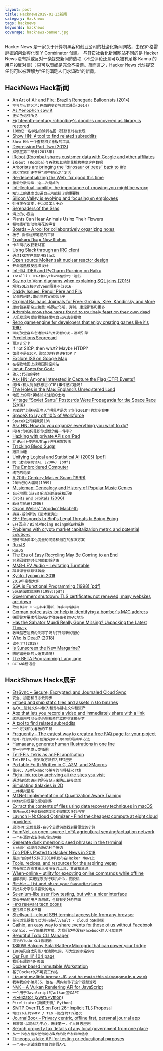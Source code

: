 ```yaml
---
layout: post
title: Hacknews2019-01-13新闻
category: Hacknews
tags: hacknews
keywords: hacknews
coverage: hacknews-banner.jpg
---
```


Hacker News 是一家关于计算机黑客和创业公司的社会化新闻网站，由保罗·格雷厄姆的创业孵化器 Y Combinator 创建。
与其它社会化新闻网站不同的是 Hacker News 没有踩或反对一条提交新闻的选项（不过评论还是可以被有足够 Karma 的用户投反对票）；只可以赞或是完全不投票。简而言之，Hacker News 允许提交任何可以被理解为“任何满足人们求知欲”的新闻。

## HackNews Hack新闻


- [An Art of Air and Fire: Brazil’s Renegade Balloonists (2014)](http://theappendix.net/issues/2014/10/an-art-of-air-and-fire-brazils-renegade-balloonists)
- `空气与火的艺术:巴西的变节气球驾驶员(2014)`
- [As Xenophon saw it](https://aeon.co/essays/the-ancient-greek-rebel-leader-who-saw-socrates-solo-dancing)
- `正如色诺芬所见`
- [Eighteenth-century schoolboy&#39;s doodles uncovered as library is restored](https://www.theguardian.com/books/2018/nov/20/eighteenth-century-schoolboys-doodles-uncovered-as-library-is-restored)
- `18世纪一名学生的涂鸦在图书馆修复时被发现`
- [Show HN: A tool to find related subreddits](https://anvaka.github.io/sayit/?query=linux)
- `Show HN:一个查找相关看板的工具`
- [Depression Part Two (2013)](http://hyperboleandahalf.blogspot.com/2013/05/depression-part-two.html)
- `抑郁症第二部分(2013年)`
- [iRobot (Roomba) shares customer data with Google and other affiliates](https://webapi.irobot.com//Legal/Documents/North-America/United-States/Legal-Documents/Privacy-Policy.aspx?sc_lang=en#2)
- `iRobot (Roomba)与谷歌和其他附属机构共享客户数据`
- [Arborists are bringing the “dinosaur of trees” back to life](https://qz.com/1519250/arborists-are-bringing-the-dinosaur-of-trees-back-to-life/)
- `树木学家们正在把“树中的恐龙”复活`
- [Re-decentralizing the Web, for good this time](https://ruben.verborgh.org/articles/redecentralizing-the-web/)
- `重新分散网络，这一次是好的`
- [Intellectual humility: the importance of knowing you might be wrong](https://www.vox.com/science-and-health/2019/1/4/17989224/intellectual-humility-explained-psychology-replication)
- `知识上的谦虚:知道自己可能错了的重要性`
- [Silicon Valley is evolving and focusing on employees](https://www.nationalgeographic.com/magazine/2019/02/silicon-valley-evolving-focusing-employees/)
- `硅谷正在演变，并以员工为中心`
- [Serenaders of the Seas](https://www.nytimes.com/2019/01/07/science/whales-songs-acoustics.html)
- `海上的小夜曲`
- [Plants Can Hear Animals Using Their Flowers](https://www.theatlantic.com/article/579964/)
- `植物能听到动物用花的声音`
- [Boards – A tool for collaboratively organizing notes](https://github.com/thenativeweb/wolkenkit-boards)
- `板子-协作组织笔记的工具`
- [Truckers Reap New Riches](https://www.bloomberg.com/news/articles/2019-01-09/big-and-bulky-e-commerce-opens-new-road-to-riches-for-truckers)
- `卡车司机收获新财富`
- [Using Slack through an IRC client](https://www.eduardobautista.com/slack-through-irc/)
- `通过IRC客户端使用Slack`
- [Open source Molten salt nuclear reactor design](https://github.com/transatomic/reactor/)
- `开源熔盐核反应堆设计`
- [IntelliJ IDEA and PyCharm Running on Haiku](https://discuss.haiku-os.org/t/java-python-ide-packages/8101)
- `IntelliJ IDEA和PyCharm在俳句上运行`
- [Say no to Venn diagrams when explaining SQL joins (2016)](https://blog.jooq.org/2016/07/05/say-no-to-venn-diagrams-when-explaining-joins/)
- `解释SQL连接时对Venn图说不(2016)`
- [Daddy Issues: Renoir Père and Fils](https://www.theparisreview.org/blog/2019/01/10/daddy-issues-renoir-pere-and-fils/)
- `父亲的问题:雷诺阿的父亲和儿子`
- [Original Bauhaus Journals for Free: Gropius, Klee, Kandinsky and More](http://www.openculture.com/2015/10/download-original-bauhaus-books-journals-for-free.html)
- `原始包豪斯杂志免费:格罗皮乌斯，克利，康定斯基和更多`
- [Adorable snowshoe hares found to routinely feast on their own dead](https://nationalpost.com/news/canada/adorable-snowshoe-hares-found-to-routinely-feast-on-their-own-dead-study)
- `人们发现可爱的雪兔经常吃自己死去的猎物`
- [Retro game engine for developers that enjoy creating games like it&#39;s 1997](https://github.com/klaussilveira/qengine)
- `面向那些喜欢创造游戏的开发者的复古游戏引擎`
- [Predictions Scorecard](http://rodneybrooks.com/predictions-scorecard-2019-january-01/)
- `预测计分卡`
- [If not SICP, then what? Maybe HTDP?](http://stevenrosenberg.net/blog/programming/lisp/2018_0226_if_not_sicp_then_what)
- `如果不是SICP，那又怎样?也许HTDP ?`
- [Explore ISS on Google Map](https://www.google.com/maps/@29.5602853,-95.0853914,2a,75y,212.04h,90t/data=!3m7!1e1!3m5!1szChzPIAn4RIAAAQvxgbyEg!2e0!3e5!7i10000!8i5000?shorturl=1)
- `在谷歌地图上探索国际空间站`
- [Input: Fonts for Code](http://input.fontbureau.com/preview/?size=14&amp;language=python&amp;theme=solarized-dark&amp;family=InputSans&amp;width=300&amp;weight=300&amp;line-height=1.2&amp;a=0&amp;g=0&amp;i=0&amp;l=0&amp;zero=0&amp;asterisk=0&amp;braces=0&amp;preset=default&amp;customize=please)
- `输入:代码的字体`
- [Ask HN: Anyone Interested in Capture the Flag (CTF) Events?](item?id=18890933)
- `问HN:有人对捕获标志(CTF)事件感兴趣吗?`
- [The Holes in the Map: England’s Unregistered Land](https://whoownsengland.org/2019/01/11/the-holes-in-the-map-englands-unregistered-land/)
- `地图上的洞:英格兰未注册的土地`
- [Vintage “Soviet Santa” Postcards Were Propaganda for the Space Race (2018)](https://hyperallergic.com/476788/vintage-soviet-santa-postcards-were-propaganda-for-the-space-race/)
- `老式的“苏联圣诞老人”明信片是为了宣传2018年的太空竞赛`
- [SpaceX to lay off 10% of Workforce](https://www.latimes.com/business/la-fi-spacex-layoffs-20190111-story.html)
- `SpaceX公司将裁员10%`
- [Ask HN: How do you organize everything you want to do?](item?id=18891069)
- `问HN:你如何组织你想做的每一件事?`
- [Hacking with private APIs on iPad](https://rambo.codes/ios/2019/01/11/hacking-with-private-apis-on-ipad.html)
- `在iPad上使用私有api进行黑客攻击`
- [Tracking Blood Sugar](https://eric.jain.name/2018/11/25/tracking-blood-sugar/)
- `跟踪血糖`
- [Unifying Logical and Statistical AI (2006) [pdf]](https://homes.cs.washington.edu/~pedrod/papers/aaai06c.pdf)
- `统一逻辑与统计AI (2006) [pdf]`
- [The Embroidered Computer](http://www.ireneposch.net/the-embroidered-computer/)
- `绣花的电脑`
- [A 20th-Century Master Scam (1999)](https://www.nytimes.com/1999/07/18/magazine/a-20th-century-master-scam.html)
- `20世纪的大骗局(1999)`
- [Musicmap: Genealogy and History of Popular Music Genres](https://musicmap.info/)
- `音乐地图:流行音乐流派的谱系和历史`
- [Orbits and orbitals (2006)](http://www.chemguide.co.uk/atoms/properties/orbitsorbitals.html)
- `轨道与轨道(2006)`
- [Orson Welles’ ‘Voodoo’ Macbeth](https://dangerousminds.net/comments/orson_welles_voodoo_macbeth_on_film)
- `奥森·威尔斯的《巫术麦克白`
- [EFF Responds to Bird&#39;s Legal Threats to Boing Boing](https://boingboing.net/2019/01/11/flipping-the-bird.html)
- `EFF回应了Bird对Boing Boing的法律威胁`
- [Problems with crypto market capitalization metric and potential solutions](https://medium.com/chainrift-research/chaff-from-the-wheat-towards-improved-cryptocurrency-valuation-metrics-2e347a93f8e2)
- `密码市场资本化度量的问题和潜在的解决方案`
- [RunJS](https://projects.lukehaas.me/runjs)
- `RunJS`
- [The Era of Easy Recycling May Be Coming to an End](https://fivethirtyeight.com/features/the-era-of-easy-recycling-may-be-coming-to-an-end/)
- `容易回收的时代可能即将结束`
- [MAG-LEV Audio – Levitating Turntable](https://www.maglevaudio.com/)
- `磁悬浮音频悬浮转盘`
- [Kyoto Tycoon in 2019](http://charlesleifer.com/blog/kyoto-tycoon-in-2019/)
- `2019年京都大亨`
- [SSA is Functional Programming (1998) [pdf]](https://www.cs.princeton.edu/~appel/papers/ssafun.pdf)
- `SSA是函数式编程(1998)[pdf]`
- [Government shutdown: TLS certificates not renewed, many websites are down](https://www.zdnet.com/article/government-shutdown-tls-certificates-not-renewed-many-websites-are-down/)
- `政府关闭:TLS证书未更新，许多网站关闭`
- [German police asks for help in identifying a bomber&#39;s MAC address](https://www.zdnet.com/article/german-police-ask-router-owners-for-help-in-identifying-a-bombers-mac-address/)
- `德国警方要求帮助确定炸弹袭击者的MAC地址`
- [Has the Salvator Mundi Really Gone Missing? Unpacking the Latest Theory](https://hyperallergic.com/479260/has-the-salvator-mundi-really-gone-missing-unpacking-the-latest-conspiracy-theory/)
- `救难船芒迪真的失踪了吗?打开最新的理论`
- [Who Is Dead? (2018)](https://nursingclio.org/2018/09/26/who-is-dead/)
- `谁死了?(2018)`
- [Is Sunscreen the New Margarine?](https://www.outsideonline.com/2380751/sunscreen-sun-exposure-skin-cancer-science)
- `防晒霜是新的人造黄油吗?`
- [The BETA Programming Language](http://cs.au.dk/~beta/)
- `BETA编程语言`


## HackShows Hacks展示

- [ EteSync – Secure, Encrypted, and Journaled Cloud Sync](https://www.etesync.com/)
- `安全、加密和日志云同步`
- [ Embed and ship static files and assets in Go binaries](https://github.com/knadh/stuffbin)
- `在Go二进制文件中嵌入和发布静态文件和资产`
- [ App that lets you record a video and immediately share with a link](https://getclick.co)
- `这款应用可以让你录制视频并立即与链接分享`
- [ A tool to find related subreddits](https://anvaka.github.io/sayit/?query=linux)
- `一个寻找相关看板的工具`
- [ Frequently – The easiest way to create a free FAQ page for your project](https://frequently.io/)
- `经常-为您的项目创建免费FAQ页面的最简单方法`
- [ Humaaans, generate human illustrations in one line](https://github.com/jktzes/humaaans)
- `在一行中生成人类插图`
- [ TetrEFIs, tetris as an EFI application](https://github.com/tsani/tetrefis)
- `TetrEFIs，俄罗斯方块作为EFI应用`
- [ Portable Forth Written in C, ASM, and XMacros](https://github.com/elcritch/forthwith)
- `使用C、ASM和xmacro编写的可移植Forth`
- [ Fight link rot by archiving all the sites you visit](https://github.com/pirate/ArchiveBox)
- `通过归档您访问的所有站点来防止链接腐烂`
- [ Simulating Galaxies in 2D](https://www.youtube.com/watch?v=YiAiEWqxLWg)
- `二维模拟星系`
- [ MXNet Implementation of Quantization Aware Training](https://github.com/Ldpe2G/DeepLearningForFun/tree/master/Mxnet-Scala/TrainQuantization)
- `MXNet实现量化感知训练`
- [ Extract the contents of files using data recovery techniques in macOS](https://macdaddy.io/file-extractor/)
- `使用macOS中的数据恢复技术提取文件的内容`
- [Launch HN: Cloud Optimizer – Find the cheapest compute at eight cloud providers](https://cloudoptimizer.io)
- `启动HN:云优化器-在8个云提供商找到最便宜的计算`
- [ FarmNet, an open-source LoRA agricultural sensing/actuation network](https://framagit.org/Gabe/farmnet)
- `一个开源的农业传感/驱动网络`
- [ Generate dank mnemonic seed phrases in the terminal](https://github.com/sindresorhus/doge-seed-cli)
- `在终端生成潮湿的助记种子短语`
- [ Top PDFs Posted to Hacker News in 2018](https://getpolarized.io/2019/01/08/top-pdfs-of-2018-hackernews.html)
- `最热门的pdf文件于2018年发布在Hacker News上`
- [ Tools, recipes, and resources for the aspiring vegan](https://vegaroo.co)
- `为有抱负的素食主义者准备的工具、食谱和资源`
- [ When-online – utility for executing online commands while offline](https://github.com/ihoegen/when-online)
- `当联机时-实用程序执行联机命令，而脱机`
- [ Bimble – List and share your favourite places](https://www.bimblehq.com)
- `列出并分享你最喜欢的地方`
- [ Selenium-like user flow testing, but with a nicer interface](http://fleetapp.cc/)
- `类似于硒的用户流测试，但具有更好的界面`
- [ Find relevant tech books](http://devrules.tech/)
- `查找相关技术书籍`
- [ Shellvault – cloud SSH terminal accessible from any browser](https://www.shellvault.io/?pw_campaign=hnjan10)
- `任何浏览器都可以访问Shellvault - cloud SSH终端`
- [ Gathio, an easy way to share events for those of us without Facebook](http://gath.io)
- `Gathio，一个简单的方式，为我们这些没有Facebook的人分享事件`
- [ Beautiful Todo CLI Manager](https://github.com/darrikonn/td-cli)
- `漂亮的Todo CLI管理器`
- [ 1800W Balcony Solar/Battery Microgrid that can power your fridge](https://sunboxlabs.com/solar-xantrex-kit-apartment/)
- `1800W阳台太阳能/电池微电网，可为您的冰箱供电`
- [ Our Fun lil&#39; 404 page](https://www.gitkraken.com/404)
- `我们有趣的404页面`
- [ Docker based immutable Workstation](https://github.com/mikadosoftware/workstation)
- `基于Docker的不可变工作站`
- [ I taught my little brother JS, and he made this videogame in a week](https://s-poony.github.io/Ultra-Square-Catcher-USC-/jeuvideo.html)
- `我教我的小弟弟JS，他在一周内制作了这个视频游戏`
- [ NVK – A Vulkan Rendering API for JavaScript](https://github.com/maierfelix/nvk)
- `一个用于JavaScript的Vulkan渲染API`
- [ Pixelizator (Swift/Python)](https://github.com/gsurma/pixelizator)
- `Pixelizator(斯威夫特/ Python)`
- [ SMTP Over TLS on Port 26 – Implicit TLS Proposal](https://medium.com/@Viruthagiri/smtp-over-tls-on-port-26-efc67e8a99ce)
- `端口26上的SMTP / TLS -隐含的TLS建议`
- [ JournalBook – Privacy centric, offline first, personal journal app](https://journalbook.co.uk)
- `日志簿-以隐私为中心，离线第一，个人日志应用`
- [ Search property tax details of any local government from one place](https://localgov.fyi/services/pay-property-taxes/)
- `从一个地方搜索任何地方政府的财产税详细信息`
- [ Timeops, a fake API for testing or educational purposes](https://timeops.io)
- `一个用于测试或教育目的的假API`



